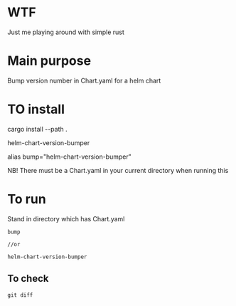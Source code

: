 # WTF
Just me playing around with simple rust

# Main purpose
Bump version number in Chart.yaml for a helm chart

# TO install
cargo install --path .

helm-chart-version-bumper

alias bump="helm-chart-version-bumper"

NB! There must be a Chart.yaml in your current directory when running this

# To run
Stand in directory which has Chart.yaml
```
bump 

//or

helm-chart-version-bumper
```

## To check
```
git diff
```